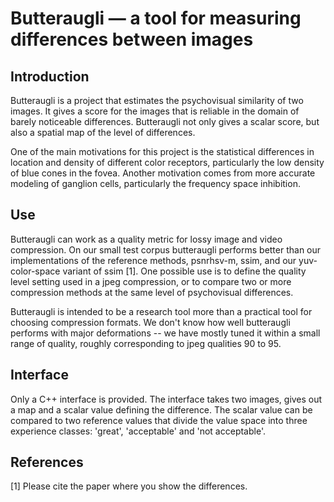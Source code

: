 # Butteraugli — a tool for measuring differences between images

## Introduction

Butteraugli is a project that estimates the psychovisual similarity of two
images. It gives a score for the images that is reliable in the domain of
barely noticeable differences. Butteraugli not only gives a scalar score,
but also a spatial map of the level of differences.

One of the main motivations for this project is the statistical differences
in location and density of different color receptors, particularly the
low density of blue cones in the fovea. Another motivation comes from
more accurate modeling of ganglion cells, particularly the frequency
space inhibition. 

## Use

Butteraugli can work as a quality metric for lossy image and
video compression. On our small test corpus butteraugli performs
better than our implementations of the reference methods, psnrhsv-m,
ssim, and our yuv-color-space variant of ssim [1]. One possible use is to
define the quality level setting used in a jpeg compression, or to
compare two or more compression methods at the same level of psychovisual
differences.

Butteraugli is intended to be a research tool more than a practical tool for
choosing compression formats. We don't know how well butteraugli performs with
major deformations -- we have mostly tuned it within a small range of quality,
roughly corresponding to jpeg qualities 90 to 95.

## Interface

Only a C++ interface is provided. The interface takes two images, gives out a
map and a scalar value defining the difference. The scalar value can be
compared to two reference values that divide the value space into three
experience classes: 'great', 'acceptable' and 'not acceptable'. 

## References
[1] Please cite the paper where you show the differences.
